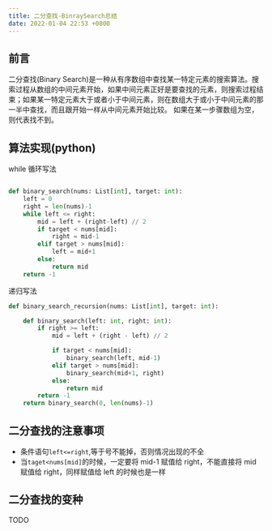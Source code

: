 ```yaml
---
title: 二分查找-BinraySearch总结
date: 2022-01-04 22:53 +0800
---
```


## 前言

二分查找(Binary Search)是一种从有序数组中查找某一特定元素的搜索算法。搜索过程从数组的中间元素开始，如果中间元素正好是要查找的元素，则搜索过程结束；如果某一特定元素大于或者小于中间元素，则在数组大于或小于中间元素的那一半中查找，而且跟开始一样从中间元素开始比较。 如果在某一步骤数组为空，则代表找不到。

## 算法实现(python)

while 循环写法

```python

def binary_search(nums: List[int], target: int):
    left = 0
    right = len(nums)-1
    while left <= right:
        mid = left + (right-left) // 2
        if target < nums[mid]:
            right = mid-1
        elif target > nums[mid]:
            left = mid+1
        else:
            return mid
    return -1

```

递归写法

```python
def binary_search_recursion(nums: List[int], target: int):

    def binary_search(left: int, right: int):
        if right >= left:
            mid = left + (right - left) // 2

            if target < nums[mid]:
                binary_search(left, mid-1)
            elif target > nums[mid]:
                binary_search(mid+1, right)
            else:
                return mid
        return -1
    return binary_search(0, len(nums)-1)
```

## 二分查找的注意事项

- 条件语句`left<=right`,等于号不能掉，否则情况出现的不全
- 当`taget<nums[mid]`的时候，一定要将 mid-1 赋值给 right，不能直接将 mid 赋值给 right，同样赋值给 left 的时候也是一样

## 二分查找的变种

TODO